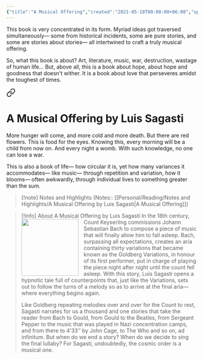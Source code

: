 ```yaml
---
{"title":"A Musical Offering","created":"2021-05-18T00:00:00+06:00","updated":"2024-06-09T12:57:32+06:00","read_count":2,"authors":["Luis Sagasti","Fionn Petch"],"isbn10":1999368452,"rating":5,"reviewed":true,"log":[{"status":"Read","timestamp":"2024-06-09T12:24:19+06:00"},{"status":"In Progress","timestamp":"2024-05-31T22:16:12+06:00"},{"status":"Read","timestamp":"2021-05-20T00:00:00+06:00"},{"status":"To Read","timestamp":"2021-05-18T00:00:00+06:00"}],"tags":["art","european","history","music","russian","western-art","wwii","bestreads"],"status":"Read","dg-publish":true,"dg-note-icon":2,"cover":"https://images-na.ssl-images-amazon.com/images/S/compressed.photo.goodreads.com/books/1594199883i/49008138.jpg","dg-path":"Reading/Books/Read/A Musical Offering by Luis Sagasti.md","permalink":"/reading/books/read/a-musical-offering-by-luis-sagasti/","dgPassFrontmatter":true,"noteIcon":2}
---
```


This book is very concentrated in its form. Myriad ideas got traversed simultaneously— some from historical incidents, some are pure stories, and some are stories about stories— all intertwined to craft a truly musical offering.

So, what this book is about? Art, literature, music, war, destruction, wastage of human life… But, above all, this is a book about hope, about hope and goodness that doesn't wither. It is a book about love that perseveres amidst the toughest of times.


<div class="transclusion internal-embed is-loaded"><a class="markdown-embed-link" href="/reading/notes-and-highlights/a-musical-offering-by-luis-sagasti/#ea04e5" aria-label="Open link"><svg xmlns="http://www.w3.org/2000/svg" width="24" height="24" viewBox="0 0 24 24" fill="none" stroke="currentColor" stroke-width="2" stroke-linecap="round" stroke-linejoin="round" class="svg-icon lucide-link"><path d="M10 13a5 5 0 0 0 7.54.54l3-3a5 5 0 0 0-7.07-7.07l-1.72 1.71"></path><path d="M14 11a5 5 0 0 0-7.54-.54l-3 3a5 5 0 0 0 7.07 7.07l1.71-1.71"></path></svg></a><div class="markdown-embed">

<div class="markdown-embed-title">

# A Musical Offering by Luis Sagasti

</div>


More hunger will come, and more cold and more death. But there are red flowers. This is food for the eyes. Knowing this, every morning will be a child from now on. And every night a womb. With such knowledge, no one can lose a war. 

</div></div>


This is also a book of life— how circular it is, yet how many variances it accommodates— like music— through repetition and variation, how it blooms— often awkwardly, through individual lives to something greater than the sum.

> [!note] Notes and Highlights
> (Notes:: [[Personal/Reading/Notes and Highlights/A Musical Offering by Luis Sagasti\|A Musical Offering]])

> [!info] About A Musical Offering by Luis Sagasti
> <img src="https://images-na.ssl-images-amazon.com/images/S/compressed.photo.goodreads.com/books/1594199883i/49008138.jpg" style="float: left; width: 150px; height: auto; margin-right: 1em;" /> In the 18th century, Count Keyserling commissions Johann Sebastian Bach to compose a piece of music that will finally allow him to fall asleep. Bach, surpassing all expectations, creates an aria containing thirty variations that became known as the Goldberg Variations, in honour of its first performer, put in charge of playing the piece night after night until the count fell asleep. With this story, Luis Sagasti opens a hypnotic tale full of counterpoints that, just like the Variations, sets out to follow the turns of a melody so as to arrive at the final aria­—where­ everything begins again. 
> 
> Like Goldberg repeating melodies over and over for the Count to rest, Sagasti narrates for us a thousand and one stories that take the reader from Bach to Gould, from Gould to the Beatles, from Sergeant Pepper to the music that was played in Nazi concentration camps, and from there to 4’33’’ by John Cage, to The Who and so on, ad infinitum. But when do we end a story? When do we decide to sing the final lullaby? For Sagasti, undoubtedly, the cosmic order is a musical one.